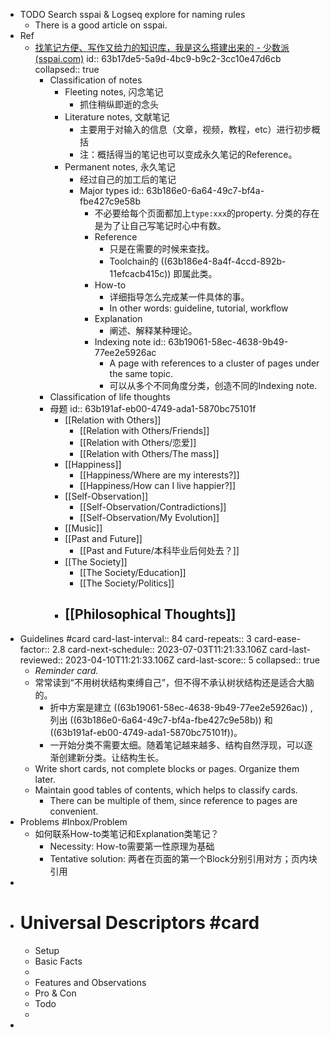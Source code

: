 - TODO Search sspai & Logseq explore for naming rules
	- There is a good article on sspai.
- Ref
	- [找笔记方便、写作又给力的知识库，我是这么搭建出来的 - 少数派 (sspai.com)](https://sspai.com/post/77144)
	  id:: 63b17de5-5a9d-4bc9-b9c2-3cc10e47d6cb
	  collapsed:: true
		- Classification of notes
			- Fleeting notes, 闪念笔记
				- 抓住稍纵即逝的念头
			- Literature notes, 文献笔记
				- 主要用于对输入的信息（文章，视频，教程，etc）进行初步概括
				- 注：概括得当的笔记也可以变成永久笔记的Reference。
			- Permanent notes, 永久笔记
				- 经过自己的加工后的笔记
				- Major types
				  id:: 63b186e0-6a64-49c7-bf4a-fbe427c9e58b
					- 不必要给每个页面都加上`type:xxx`的property. 分类的存在是为了让自己写笔记时心中有数。
					- Reference
						- 只是在需要的时候来查找。
						- Toolchain的 ((63b186e4-8a4f-4ccd-892b-11efcacb415c)) 即属此类。
					- How-to
						- 详细指导怎么完成某一件具体的事。
						- In other words: guideline, tutorial, workflow
					- Explanation
						- 阐述、解释某种理论。
					- Indexing note
					  id:: 63b19061-58ec-4638-9b49-77ee2e5926ac
						- A page with references to a cluster of pages under the same topic.
						- 可以从多个不同角度分类，创造不同的Indexing note.
		- Classification of life thoughts
		- 母题
		  id:: 63b191af-eb00-4749-ada1-5870bc75101f
			- [[Relation with Others]]
				- [[Relation with Others/Friends]]
				- [[Relation with Others/恋爱]]
				- [[Relation with Others/The mass]]
			- [[Happiness]]
				- [[Happiness/Where are my interests?]]
				- [[Happiness/How can I live happier?]]
			- [[Self-Observation]]
				- [[Self-Observation/Contradictions]]
				- [[Self-Observation/My Evolution]]
			- [[Music]]
			- [[Past and Future]]
				- [[Past and Future/本科毕业后何处去？]]
			- [[The Society]]
				- [[The Society/Education]]
				- [[The Society/Politics]]
			- [[Philosophical Thoughts]]
				-
- Guidelines #card
  card-last-interval:: 84
  card-repeats:: 3
  card-ease-factor:: 2.8
  card-next-schedule:: 2023-07-03T11:21:33.106Z
  card-last-reviewed:: 2023-04-10T11:21:33.106Z
  card-last-score:: 5
  collapsed:: true
	- *Reminder card.*
	- 常常读到“不用树状结构束缚自己”，但不得不承认树状结构还是适合大脑的。
		- 折中方案是建立 ((63b19061-58ec-4638-9b49-77ee2e5926ac)) , 列出 ((63b186e0-6a64-49c7-bf4a-fbe427c9e58b)) 和 ((63b191af-eb00-4749-ada1-5870bc75101f))。
		- 一开始分类不需要太细。随着笔记越来越多、结构自然浮现，可以逐渐创建新分类。让结构生长。
	- Write short cards, not complete blocks or pages. Organize them later.
	- Maintain good tables of contents, which helps to classify cards.
		- There can be multiple of them, since reference to pages are convenient.
- Problems #Inbox/Problem
	- 如何联系How-to类笔记和Explanation类笔记？
		- Necessity: How-to需要第一性原理为基础
		- Tentative solution: 两者在页面的第一个Block分别引用对方；页内块引用
-
- # Universal Descriptors #card
	- Setup
	- Basic Facts
	-
	- Features and Observations
	- Pro & Con
	- Todo
	-
-